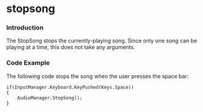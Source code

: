 # stopsong

### Introduction

The StopSong stops the currently-playing song. Since only one song can be playing at a time, this does not take any arguments.

### Code Example

The following code stops the song when the user presses the space bar:

```lang:c#
if(InputManager.Keyboard.KeyPushed(Keys.Space))
{
    AudioManager.StopSong();
}
```

&#x20;
